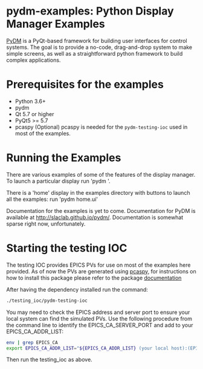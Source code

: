 # pydm-examples: Python Display Manager Examples
[PyDM](https://github.com/slaclab/pydm) is a PyQt-based framework for building user interfaces for control systems.  The goal is to provide a no-code, drag-and-drop system to make simple screens, as well as a straightforward python framework to build complex applications.

# Prerequisites for the examples
* Python 3.6+
* pydm
* Qt 5.7 or higher
* PyQt5 >= 5.7
* pcaspy (Optional)
pcaspy is needed for the `pydm-testing-ioc` used in most of the examples.

# Running the Examples
There are various examples of some of the features of the display manager.
To launch a particular display run 'pydm <filename>'.

There is a 'home' display in the examples directory with buttons to launch all the examples:
run 'pydm home.ui'

Documentation for the examples is yet to come.
Documentation for PyDM is available at http://slaclab.github.io/pydm/.  Documentation is somewhat sparse right now, unfortunately.

# Starting the testing IOC
The testing IOC provides EPICS PVs for use on most of the examples here provided.
As of now the PVs are generated using [pcaspy](https://pcaspy.readthedocs.io/en/latest/), for instructions on how to install this package please refer 
to the package [documentation](https://pcaspy.readthedocs.io/en/latest/installation.html)

After having the dependency installed run the command:

```sh
./testing_ioc/pydm-testing-ioc
```

You may need to check the EPICS address and server port to ensure your local system can find the simulated PVs. Use the following procedure from the command line to identify the EPICS_CA_SERVER_PORT and add to your EPICS_CA_ADDR_LIST:

```sh
env | grep EPICS_CA
export EPICS_CA_ADDR_LIST="${EPICS_CA_ADDR_LIST} (your local host):(EPICS_CA_SERVER_PORT)"
```

Then run the testing_ioc as above.
